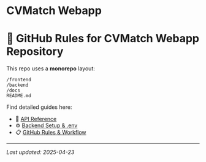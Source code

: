 # CVMatch Webapp
# 📘 GitHub Rules for CVMatch Webapp Repository

This repo uses a **monorepo** layout:

```
/frontend
/backend
/docs
README.md
```

Find detailed guides here:

- 📘 [API Reference](docs/API.md)  
- ⚙️ [Backend Setup & .env](docs/Setup.md)  
- 📋 [GitHub Rules & Workflow](docs/GitHub-Rules.md)

---

*Last updated: 2025-04-23*


